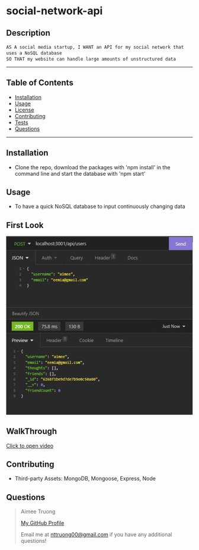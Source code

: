 # social-network-api


## Description
    AS A social media startup, I WANT an API for my social network that uses a NoSQL database
    SO THAT my website can handle large amounts of unstructured data

---

## Table of Contents
- [Installation](#installation)
- [Usage](#usage)
- [License](#license)
- [Contributing](#contributing)
- [Tests](#tests)
- [Questions](#questions)

---

## Installation
- Clone the repo, download the packages with 'npm install' in the command line and start the database with 'npm start'


## Usage
- To have a quick NoSQL database to input continuously changing data


## First Look
![first-look](assets/images/first-look.JPG)

## WalkThrough
[Click to open video](assets/social-network-api.mp4)


## Contributing
- Third-party Assets: MongoDB, Mongoose, Express, Node


## Questions
>Aimee Truong
>
>[My GitHub Profile](https://github.com/aimtruong)
>
>Email me at nttruong00@gmail.com if you have any additional questions!

    
